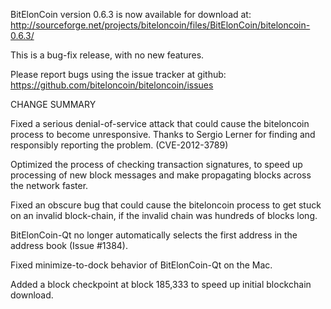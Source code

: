BitElonCoin version 0.6.3 is now available for download at:
  http://sourceforge.net/projects/biteloncoin/files/BitElonCoin/biteloncoin-0.6.3/

This is a bug-fix release, with no new features.

Please report bugs using the issue tracker at github:
  https://github.com/biteloncoin/biteloncoin/issues

CHANGE SUMMARY

Fixed a serious denial-of-service attack that could cause the
biteloncoin process to become unresponsive. Thanks to Sergio Lerner
for finding and responsibly reporting the problem. (CVE-2012-3789)

Optimized the process of checking transaction signatures, to
speed up processing of new block messages and make propagating
blocks across the network faster.

Fixed an obscure bug that could cause the biteloncoin process to get
stuck on an invalid block-chain, if the invalid chain was
hundreds of blocks long.

BitElonCoin-Qt no longer automatically selects the first address
in the address book (Issue #1384).

Fixed minimize-to-dock behavior of BitElonCoin-Qt on the Mac.

Added a block checkpoint at block 185,333 to speed up initial
blockchain download.
